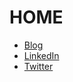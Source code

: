 # HOME

* [Blog](./blog)
* [LinkedIn](https://www.linkedin.com/in/nikhilh2/)
* [Twitter](https://twitter.com/ka1do9)